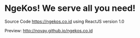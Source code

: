 # NgeKos! We serve all you need!
Source Code https://ngekos.co.id using ReactJS version 1.0

Preview: http://novay.github.io/ngekos.co.id
